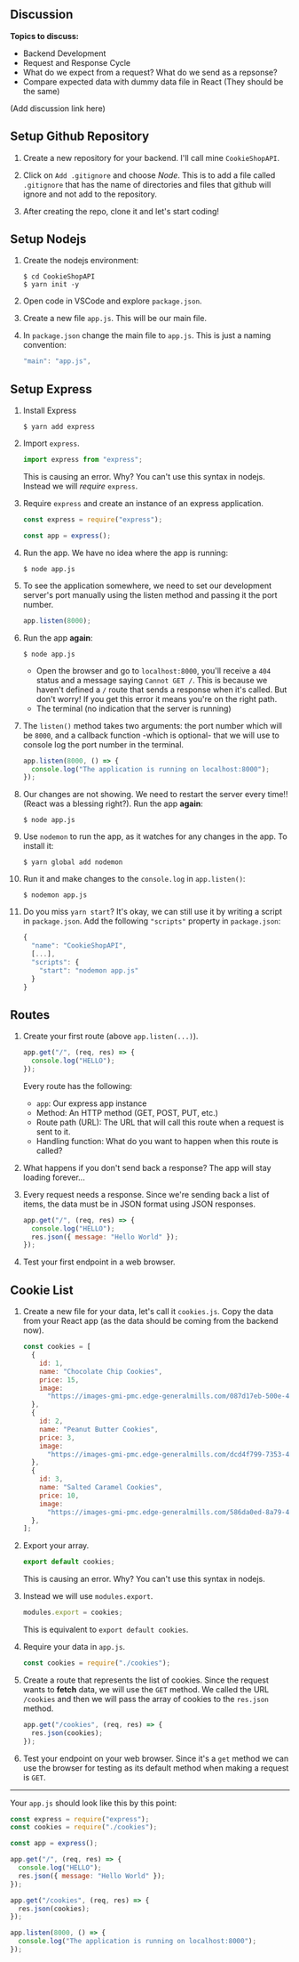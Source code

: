 ## Discussion

**Topics to discuss:**

- Backend Development
- Request and Response Cycle
- What do we expect from a request? What do we send as a repsonse?
- Compare expected data with dummy data file in React (They should be the same)

(Add discussion link here)

## Setup Github Repository

1. Create a new repository for your backend. I'll call mine `CookieShopAPI`.

2. Click on `Add .gitignore` and choose _Node_. This is to add a file called `.gitignore` that has the name of directories and files that github will ignore and not add to the repository.

3. After creating the repo, clone it and let's start coding!

## Setup Nodejs

1. Create the nodejs environment:

   ```shell
   $ cd CookieShopAPI
   $ yarn init -y
   ```

2. Open code in VSCode and explore `package.json`.

3. Create a new file `app.js`. This will be our main file.

4. In `package.json` change the main file to `app.js`. This is just a naming convention:

   ```javascript
   "main": "app.js",
   ```

## Setup Express

1. Install Express

   ```shell
   $ yarn add express
   ```

2. Import `express`.

   ```javascript
   import express from "express";
   ```

   This is causing an error. Why? You can't use this syntax in nodejs. Instead we will _require_ `express`.

3. Require `express` and create an instance of an express application.

   ```javascript
   const express = require("express");

   const app = express();
   ```

4. Run the app. We have no idea where the app is running:

   ```shell
   $ node app.js
   ```

5. To see the application somewhere, we need to set our development server's port manually using the listen method and passing it the port number.

   ```javascript
   app.listen(8000);
   ```

6. Run the app **again**:

   ```shell
   $ node app.js
   ```

   - Open the browser and go to `localhost:8000`, you'll receive a `404` status and a message saying `Cannot GET /`. This is because we haven't defined a `/` route that sends a response when it's called. But don't worry! If you get this error it means you're on the right path.
   - The terminal (no indication that the server is running)

7. The `listen()` method takes two arguments: the port number which will be `8000`, and a callback function -which is optional- that we will use to console log the port number in the terminal.

   ```javascript
   app.listen(8000, () => {
     console.log("The application is running on localhost:8000");
   });
   ```

8. Our changes are not showing. We need to restart the server every time!! (React was a blessing right?). Run the app **again**:

   ```shell
   $ node app.js
   ```

9. Use `nodemon` to run the app, as it watches for any changes in the app. To install it:

   ```shell
   $ yarn global add nodemon
   ```

10. Run it and make changes to the `console.log` in `app.listen()`:

    ```shell
    $ nodemon app.js
    ```

11. Do you miss `yarn start`? It's okay, we can still use it by writing a script in `package.json`. Add the following `"scripts"` property in `package.json`:

    ```javascript
    {
      "name": "CookieShopAPI",
      [...],
      "scripts": {
        "start": "nodemon app.js"
      }
    }
    ```

## Routes

1. Create your first route (above `app.listen(...)`).

   ```javascript
   app.get("/", (req, res) => {
     console.log("HELLO");
   });
   ```

   Every route has the following:

   - `app`: Our express app instance
   - Method: An HTTP method (GET, POST, PUT, etc.)
   - Route path (URL): The URL that will call this route when a request is sent to it.
   - Handling function: What do you want to happen when this route is called?

2. What happens if you don't send back a response? The app will stay loading forever...

3. Every request needs a response. Since we're sending back a list of items, the data must be in JSON format using JSON responses.

   ```javascript
   app.get("/", (req, res) => {
     console.log("HELLO");
     res.json({ message: "Hello World" });
   });
   ```

4. Test your first endpoint in a web browser.

## Cookie List

1. Create a new file for your data, let's call it `cookies.js`. Copy the data from your React app (as the data should be coming from the backend now).

   ```javascript
   const cookies = [
     {
       id: 1,
       name: "Chocolate Chip Cookies",
       price: 15,
       image:
         "https://images-gmi-pmc.edge-generalmills.com/087d17eb-500e-4b26-abd1-4f9ffa96a2c6.jpg",
     },
     {
       id: 2,
       name: "Peanut Butter Cookies",
       price: 3,
       image:
         "https://images-gmi-pmc.edge-generalmills.com/dcd4f799-7353-4e56-ba50-623581cba3bc.jpg",
     },
     {
       id: 3,
       name: "Salted Caramel Cookies",
       price: 10,
       image:
         "https://images-gmi-pmc.edge-generalmills.com/586da0ed-8a79-4390-9137-f60852ca312a.jpg",
     },
   ];
   ```

2. Export your array.

   ```js
   export default cookies;
   ```

   This is causing an error. Why? You can't use this syntax in nodejs.

3) Instead we will use `modules.export`.

   ```js
   modules.export = cookies;
   ```

   This is equivalent to `export default cookies`.

4) Require your data in `app.js`.

   ```javascript
   const cookies = require("./cookies");
   ```

5) Create a route that represents the list of cookies. Since the request wants to **fetch** data, we will use the `GET` method. We called the URL `/cookies` and then we will pass the array of cookies to the `res.json` method.

   ```javascript
   app.get("/cookies", (req, res) => {
     res.json(cookies);
   });
   ```

6) Test your endpoint on your web browser. Since it's a `get` method we can use the browser for testing as its default method when making a request is `GET`.

---

Your `app.js` should look like this by this point:

```javascript
const express = require("express");
const cookies = require("./cookies");

const app = express();

app.get("/", (req, res) => {
  console.log("HELLO");
  res.json({ message: "Hello World" });
});

app.get("/cookies", (req, res) => {
  res.json(cookies);
});

app.listen(8000, () => {
  console.log("The application is running on localhost:8000");
});
```

